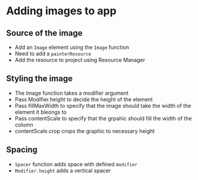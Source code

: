 # Adding images to app
## Source of the image
- Add an `Image` element using the `Image` function
- Need to add a `painterResource`
- Add the resource to project using Resource Manager


## Styling the image
- The Image function takes a modifier argument
- Pass Modifier.height to decide the height of the element
- Pass fillMaxWidth to specify that the image should take the width of the element it bleongs to
- Pass contentScale to specify that the grpahic should fill the width of the column
- contentScale.crop crops the graphic to necessary height

## Spacing

- `Spacer` function adds space with defined `modifier`
- `Modifier.height` adds a vertical spacer